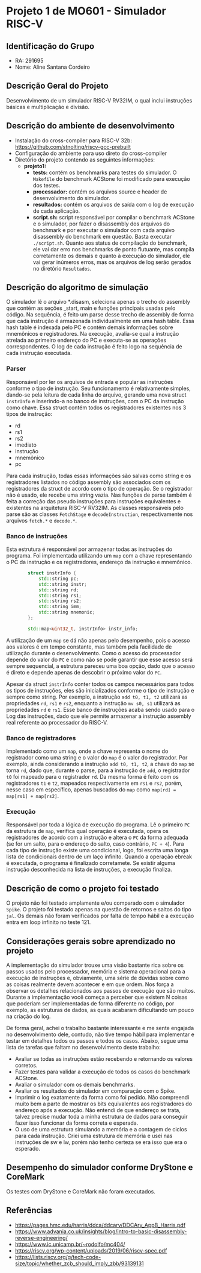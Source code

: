 # Projeto 1 de MO601 - Simulador RISC-V

## Identificação do Grupo

- RA: 291695
- Nome: Aline Santana Cordeiro

## Descrição Geral do Projeto

Desenvolvimento de um simulador RISC-V RV32IM, o qual inclui instruções básicas e multiplicação e divisão.


## Descrição do ambiente de desenvolvimento

- Instalação do cross-compiler para RISC-V 32b: https://github.com/stnolting/riscv-gcc-prebuilt
- Configuração do ambiente para uso direto do cross-compiler
- Diretório do projeto contendo as seguintes informações:
    - **projeto1:**
        - **tests:** contém os benchmarks para testes do simulador. O `Makefile` do benchmark ACStone foi modificado para execução dos testes.
        - **processador:** contém os arquivos source e header de desenvolvimento do simulador.
        - **resultados:** contém os arquivos de saída com o log de execução de cada aplicação.
        - **script.sh:** script responsável por compilar o benchmark ACStone e o simulador, por fazer o disassembly dos arquivos do benchmark e por executar o simulador com cada arquivo disassembly do benchmark em questão. Basta executar `./script.sh`. Quanto aos status de compilação do benchmark, ele vai dar erro nos benchmarks de ponto flutuante, mas compila corretamente os demais e quanto à execução do simulador, ele vai gerar inúmeros erros, mas os arquivos de log serão gerados no diretório `Resultados`.


## Descrição do algoritmo de simulação

O simulador lê o arquivo *.disasm, seleciona apenas o trecho do assembly que contém as seções _start, main e funções principais usadas pelo código. Na sequência, é feito um parse desse trecho de assembly de forma que cada instrução é armazenada individualmente em uma hash table. Essa hash table é indexada pelo PC e contém demais informações sobre mnemônicos e registradores. Na execução, avalia-se qual a instrução atrelada ao primeiro endereço do PC e executa-se as operações correspondentes. O log de cada instrução é feito logo na sequência de cada instrução executada.


### Parser

Responsável por ler os arquivos de entrada e popular as instruções conforme o tipo de instrução. Seu funcionamento é relativamente simples, dando-se pela leitura de cada linha do arquivo, gerando uma nova struct `instrInfo` e inserindo-a no banco de instruções, com o PC da instrução como chave. Essa struct contém todos os registradores existentes nos 3 tipos de instrução:
- rd
- rs1
- rs2
- imediato
- instrução
- mnemônico
- pc

Para cada instrução, todas essas informações são salvas como string e os registradores listados no código assembly são associados com os registradores da struct de acordo com o tipo de operação. Se o registrador não é usado, ele recebe uma string vazia. Nas funções de parse também é feita a correção das pseudo instruções para instruções equivalentes e existentes na arquitetura RISC-V RV32IM. As classes responsáveis pelo parse são as classes `FetchStage` e `decodeInstruction`, respectivamente nos arquivos `fetch.*` e `decode.*`.


### Banco de instruções

Esta estrutura é responsável por armazenar todas as instruções do programa. Foi implementada utilizando um `map` com a chave representando o PC da instrução e os registradores, endereço da instrução e mnemônico.

```cpp
        struct instrInfo {
            std::string pc;
            std::string instr;
            std::string rd;
            std::string rs1;
            std::string rs2;
            std::string imm;
            std::string mnemonic;    
        };

        std::map<uint32_t, instrInfo> instr_info;
```

A utilização de um `map` se dá não apenas pelo desempenho, pois o acesso aos valores é em tempo constante, mas também pela facilidade de utilização durante o desenvolvimento. Como o acesso do processador depende do valor do `PC` e como não se pode garantir que esse acesso será sempre sequencial, a estrutura pareceu uma boa opção, dado que o acesso é direto e depende apenas de descobrir o próximo valor do `PC`.

Apesar da struct `instrInfo` conter todos os campos necessários para todos os tipos de instruções, eles são inicializados conforme o tipo de instrução e sempre como string. Por exemplo, a instrução `add t0, t1, t2` utilizará as propriedades `rd`, `rs1` e `rs2`, enquanto a instrução `mv s0, s1` utilizará as propriedades `rd` e `rs1`. Esse banco de instruções acaba sendo usado para o Log das instruções, dado que ele permite armazenar a instrução assembly real referente ao processador do RISC-V.


### Banco de registradores

Implementado como um `map`, onde a chave representa o nome do registrador como uma string e o valor do `map` é o valor do registrador. Por exemplo, ainda considerando a instrução `add t0, t1, t2`, a chave do `map` se torna `rd`, dado que, durante o parse, para a instrução de `add`, o registrador `t0` foi mapeado para o registrador `rd`. Da mesma forma é feito com os registradores `t1` e `t2`, mapeados respectivamente em `rs1` e `rs2`, porém, nesse caso em específico, apenas buscados do `map` como `map[rd] = map[rs1] + map[rs2]`.


### Execução

Responsável por toda a lógica de execução do programa. Lê o primeiro `PC` da estrutura de `map`, verifica qual operação é executada, opera os registradores de acordo com a instrução e altera o `PC` da forma adequada (se for um salto, para o endereço do salto, caso contrário, `PC + 4`). Para cada tipo de instrução existe uma condicional, logo, foi escrita uma longa lista de condicionais dentro de um laço infinito. Quando a operação ebreak é executada, o programa é finalizado corretamete. Se existir alguma instrução desconhecida na lista de instruções, a execução finaliza. 


## Descrição de como o projeto foi testado

O projeto não foi testado amplamente e/ou comparado com o simulador `Spike`. O projeto foi testado apenas na questão de retornos e saltos do tipo `jal`. Os demais não foram verificados por falta de tempo hábil e a execução entra em loop infinito no teste 121.

## Considerações gerais sobre aprendizado no projeto

A implementação do simulador trouxe uma visão bastante rica sobre os passos usados pelo processador, memória e sistema operacional para a execução de instruções e, obviamente, uma série de dúvidas sobre como as coisas realmente devem acontecer e em que ordem. Nos força a observar os detalhes relacionados aos passos de execução que são muitos. Durante a implementação você começa a perceber que existem N coisas que poderiam ser implementadas de forma diferente no código, por exemplo, as estruturas de dados, as quais acabaram dificultando um pouco na criação do log.

De forma geral, achei o trabalho bastante interessante e me sente engajada no desenvolvimento dele, contudo, não tive tempo hábil para implementar e testar em detalhes todos os passos e todos os casos. Abaixo, segue uma lista de tarefas que faltam no desenvolvimento deste trabalho:

- Avaliar se todas as instruções estão recebendo e retornando os valores corretos.
- Fazer testes para validar a execução de todos os casos do benchmark ACStone.
- Avaliar o simulador com os demais benchmarks.
- Avaliar os resultados do simulador em comparação com o Spike.
- Imprimir o log exatamente da forma como foi pedido. Não compreendi muito bem a parte de mostrar os bits equivalentes aos registradores do endereço após a execução. Não entendi de que endereço se trata, talvez precise mudar toda a minha estrutura de dados para conseguir fazer isso funcionar da forma correta e esperada.
- O uso de uma estrutura simulando a memória e a contagem de ciclos para cada instrução. Criei uma estrutura de memória e usei nas instruções de sw e lw, porém não tenho certeza se era isso que era o esperado.


## Desempenho do simulador conforme DryStone e CoreMark

Os testes com DryStone e CoreMark não foram executados.


## Referências

- https://pages.hmc.edu/harris/ddca/ddcarv/DDCArv_AppB_Harris.pdf
- https://www.advania.co.uk/insights/blog/intro-to-basic-disassembly-reverse-engineering/
- https://www.ic.unicamp.br/~rodolfo/mc404/
- https://riscv.org/wp-content/uploads/2019/06/riscv-spec.pdf
- https://lists.riscv.org/g/tech-code-size/topic/whether_zcb_should_imply_zbb/93139131
